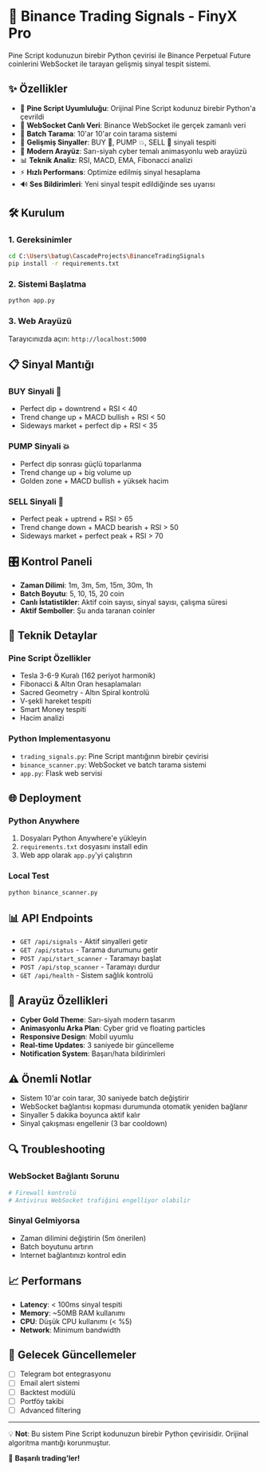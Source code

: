 # 🚀 Binance Trading Signals - FinyX Pro

Pine Script kodunuzun birebir Python çevirisi ile Binance Perpetual Future coinlerini WebSocket ile tarayan gelişmiş sinyal tespit sistemi.

## ✨ Özellikler

- 🎯 **Pine Script Uyumluluğu**: Orijinal Pine Script kodunuz birebir Python'a çevrildi
- 📡 **WebSocket Canlı Veri**: Binance WebSocket ile gerçek zamanlı veri
- 🔄 **Batch Tarama**: 10'ar 10'ar coin tarama sistemi
- 💎 **Gelişmiş Sinyaller**: BUY 🛒, PUMP 💥, SELL 🚨 sinyali tespiti
- 🎨 **Modern Arayüz**: Sarı-siyah cyber temalı animasyonlu web arayüzü
- 📊 **Teknik Analiz**: RSI, MACD, EMA, Fibonacci analizi
- ⚡ **Hızlı Performans**: Optimize edilmiş sinyal hesaplama
- 🔊 **Ses Bildirimleri**: Yeni sinyal tespit edildiğinde ses uyarısı

## 🛠️ Kurulum

### 1. Gereksinimler

```bash
cd C:\Users\batug\CascadeProjects\BinanceTradingSignals
pip install -r requirements.txt
```

### 2. Sistemi Başlatma

```bash
python app.py
```

### 3. Web Arayüzü

Tarayıcınızda açın: `http://localhost:5000`

## 📋 Sinyal Mantığı

### BUY Sinyali 🛒
- Perfect dip + downtrend + RSI < 40
- Trend change up + MACD bullish + RSI < 50
- Sideways market + perfect dip + RSI < 35

### PUMP Sinyali 💥
- Perfect dip sonrası güçlü toparlanma
- Trend change up + big volume up
- Golden zone + MACD bullish + yüksek hacim

### SELL Sinyali 🚨
- Perfect peak + uptrend + RSI > 65
- Trend change down + MACD bearish + RSI > 50
- Sideways market + perfect peak + RSI > 70

## 🎛️ Kontrol Paneli

- **Zaman Dilimi**: 1m, 3m, 5m, 15m, 30m, 1h
- **Batch Boyutu**: 5, 10, 15, 20 coin
- **Canlı İstatistikler**: Aktif coin sayısı, sinyal sayısı, çalışma süresi
- **Aktif Semboller**: Şu anda taranan coinler

## 🔧 Teknik Detaylar

### Pine Script Özellikler
- Tesla 3-6-9 Kuralı (162 periyot harmonik)
- Fibonacci & Altın Oran hesaplamaları
- Sacred Geometry - Altın Spiral kontrolü
- V-şekli hareket tespiti
- Smart Money tespiti
- Hacim analizi

### Python Implementasyonu
- `trading_signals.py`: Pine Script mantığının birebir çevirisi
- `binance_scanner.py`: WebSocket ve batch tarama sistemi
- `app.py`: Flask web servisi

## 🌐 Deployment

### Python Anywhere
1. Dosyaları Python Anywhere'e yükleyin
2. `requirements.txt` dosyasını install edin
3. Web app olarak `app.py`'yi çalıştırın

### Local Test
```bash
python binance_scanner.py
```

## 📊 API Endpoints

- `GET /api/signals` - Aktif sinyalleri getir
- `GET /api/status` - Tarama durumunu getir
- `POST /api/start_scanner` - Taramayı başlat
- `POST /api/stop_scanner` - Taramayı durdur
- `GET /api/health` - Sistem sağlık kontrolü

## 🎨 Arayüz Özellikleri

- **Cyber Gold Theme**: Sarı-siyah modern tasarım
- **Animasyonlu Arka Plan**: Cyber grid ve floating particles
- **Responsive Design**: Mobil uyumlu
- **Real-time Updates**: 3 saniyede bir güncelleme
- **Notification System**: Başarı/hata bildirimleri

## ⚠️ Önemli Notlar

- Sistem 10'ar coin tarar, 30 saniyede batch değiştirir
- WebSocket bağlantısı kopması durumunda otomatik yeniden bağlanır
- Sinyaller 5 dakika boyunca aktif kalır
- Sinyal çakışması engellenir (3 bar cooldown)

## 🔍 Troubleshooting

### WebSocket Bağlantı Sorunu
```bash
# Firewall kontrolü
# Antivirus WebSocket trafiğini engelliyor olabilir
```

### Sinyal Gelmiyorsa
- Zaman dilimini değiştirin (5m önerilen)
- Batch boyutunu artırın
- Internet bağlantınızı kontrol edin

## 📈 Performans

- **Latency**: < 100ms sinyal tespiti
- **Memory**: ~50MB RAM kullanımı
- **CPU**: Düşük CPU kullanımı (< %5)
- **Network**: Minimum bandwidth

## 🎯 Gelecek Güncellemeler

- [ ] Telegram bot entegrasyonu
- [ ] Email alert sistemi
- [ ] Backtest modülü
- [ ] Portföy takibi
- [ ] Advanced filtering

---

💡 **Not**: Bu sistem Pine Script kodunuzun birebir Python çevirisidir. Orijinal algoritma mantığı korunmuştur.

🚀 **Başarılı trading'ler!**
